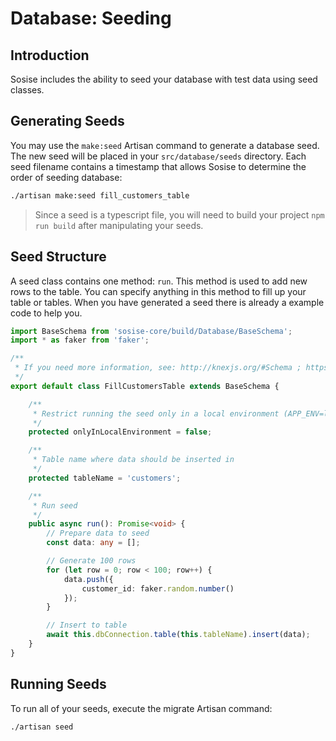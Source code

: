 # Database: Seeding
## Introduction
Sosise includes the ability to seed your database with test data using seed classes.

## Generating Seeds
You may use the `make:seed` Artisan command to generate a database seed. The new seed will be placed in your `src/database/seeds` directory. Each seed filename contains a timestamp that allows Sosise to determine the order of seeding database:

```sh
./artisan make:seed fill_customers_table
```

> Since a seed is a typescript file, you will need to build your project `npm run build` after manipulating your seeds.

## Seed Structure
A seed class contains one method: `run`. This method is used to add new rows to the table. You can specify anything in this method to fill up your table or tables. When you have generated a seed there is already a example code to help you.


```typescript
import BaseSchema from 'sosise-core/build/Database/BaseSchema';
import * as faker from 'faker';

/**
 * If you need more information, see: http://knexjs.org/#Schema ; https://www.npmjs.com/package/faker
 */
export default class FillCustomersTable extends BaseSchema {

    /**
     * Restrict running the seed only in a local environment (APP_ENV=local)
     */
    protected onlyInLocalEnvironment = false;

    /**
     * Table name where data should be inserted in
     */
    protected tableName = 'customers';

    /**
     * Run seed
     */
    public async run(): Promise<void> {
        // Prepare data to seed
        const data: any = [];

        // Generate 100 rows
        for (let row = 0; row < 100; row++) {
            data.push({
                customer_id: faker.random.number()
            });
        }

        // Insert to table
        await this.dbConnection.table(this.tableName).insert(data);
    }
}
```

## Running Seeds
To run all of your seeds, execute the migrate Artisan command:

```sh
./artisan seed
```